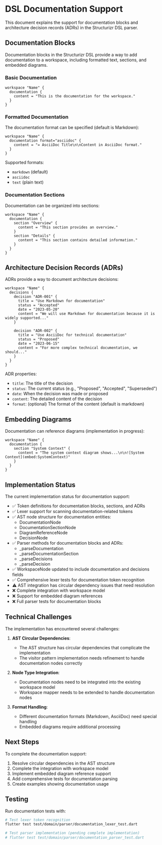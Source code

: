 # DSL Documentation Support

This document explains the support for documentation blocks and architecture decision records (ADRs) in the Structurizr DSL parser.

## Documentation Blocks

Documentation blocks in the Structurizr DSL provide a way to add documentation to a workspace, including formatted text, sections, and embedded diagrams.

### Basic Documentation

```
workspace "Name" {
  documentation {
    content = "This is the documentation for the workspace."
  }
}
```

### Formatted Documentation

The documentation format can be specified (default is Markdown):

```
workspace "Name" {
  documentation format="asciidoc" {
    content = "= AsciiDoc Title\n\nContent in AsciiDoc format."
  }
}
```

Supported formats:
- `markdown` (default)
- `asciidoc`
- `text` (plain text)

### Documentation Sections

Documentation can be organized into sections:

```
workspace "Name" {
  documentation {
    section "Overview" {
      content = "This section provides an overview."
    }
    section "Details" {
      content = "This section contains detailed information."
    }
  }
}
```

## Architecture Decision Records (ADRs)

ADRs provide a way to document architecture decisions:

```
workspace "Name" {
  decisions {
    decision "ADR-001" {
      title = "Use Markdown for documentation"
      status = "Accepted"
      date = "2023-05-20"
      content = "We will use Markdown for documentation because it is widely supported..."
    }
    
    decision "ADR-002" {
      title = "Use AsciiDoc for technical documentation"
      status = "Proposed"
      date = "2023-06-15"
      content = "For more complex technical documentation, we should..."
    }
  }
}
```

ADR properties:
- `title`: The title of the decision
- `status`: The current status (e.g., "Proposed", "Accepted", "Superseded")
- `date`: When the decision was made or proposed
- `content`: The detailed content of the decision
- `format`: (optional) The format of the content (default is markdown)

## Embedding Diagrams

Documentation can reference diagrams (implementation in progress):

```
workspace "Name" {
  documentation {
    section "System Context" {
      content = "The system context diagram shows...\n\n![System Context](embed:SystemContext)"
    }
  }
}
```

## Implementation Status

The current implementation status for documentation support:

- ✅ Token definitions for documentation blocks, sections, and ADRs
- ✅ Lexer support for scanning documentation-related tokens
- ✅ AST node structure for documentation entities:
  - DocumentationNode
  - DocumentationSectionNode
  - DiagramReferenceNode
  - DecisionNode
- ✅ Parser methods for documentation blocks and ADRs:
  - _parseDocumentation
  - _parseDocumentationSection
  - _parseDecisions
  - _parseDecision
- ✅ WorkspaceNode updated to include documentation and decisions fields
- ✅ Comprehensive lexer tests for documentation token recognition
- ⚠️ AST integration has circular dependency issues that need resolution
- ❌ Complete integration with workspace model
- ❌ Support for embedded diagram references
- ❌ Full parser tests for documentation blocks

## Technical Challenges

The implementation has encountered several challenges:

1. **AST Circular Dependencies**:
   - The AST structure has circular dependencies that complicate the implementation
   - The visitor pattern implementation needs refinement to handle documentation nodes correctly

2. **Node Type Integration**:
   - Documentation nodes need to be integrated into the existing workspace model
   - Workspace mapper needs to be extended to handle documentation nodes

3. **Format Handling**:
   - Different documentation formats (Markdown, AsciiDoc) need special handling
   - Embedded diagrams require additional processing

## Next Steps

To complete the documentation support:

1. Resolve circular dependencies in the AST structure
2. Complete the integration with workspace model
3. Implement embedded diagram reference support
4. Add comprehensive tests for documentation parsing
5. Create examples showing documentation usage

## Testing

Run documentation tests with:

```bash
# Test lexer token recognition
flutter test test/domain/parser/documentation_lexer_test.dart

# Test parser implementation (pending complete implementation)
# flutter test test/domain/parser/documentation_parser_test.dart
```